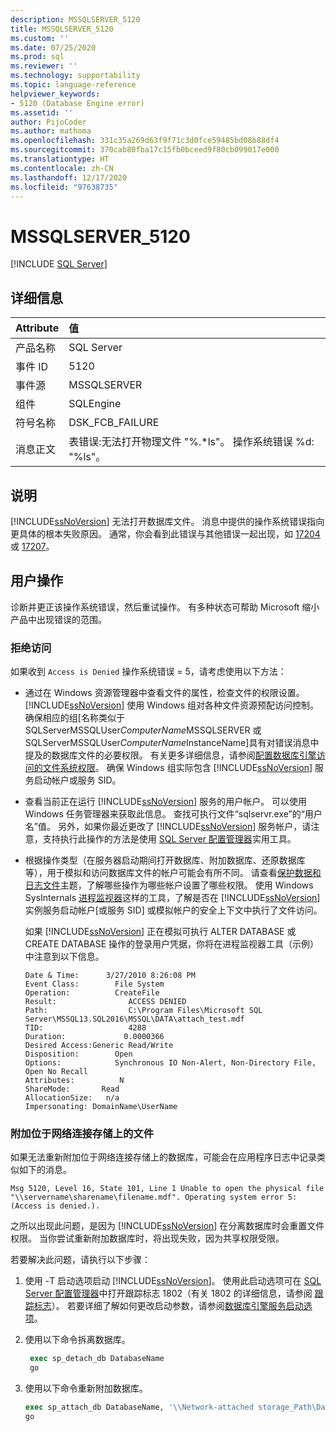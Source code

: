 ```yaml
---
description: MSSQLSERVER_5120
title: MSSQLSERVER_5120
ms.custom: ''
ms.date: 07/25/2020
ms.prod: sql
ms.reviewer: ''
ms.technology: supportability
ms.topic: language-reference
helpviewer_keywords:
- 5120 (Database Engine error)
ms.assetid: ''
author: PijoCoder
ms.author: mathoma
ms.openlocfilehash: 331c35a269d63f9f71c3d0fce59485bd08b88df4
ms.sourcegitcommit: 370cab80fba17c15fb0bceed9f80cb099017e000
ms.translationtype: HT
ms.contentlocale: zh-CN
ms.lasthandoff: 12/17/2020
ms.locfileid: "97638735"
---
```

# <a name="mssqlserver_5120"></a>MSSQLSERVER_5120
 [!INCLUDE [SQL Server](../../includes/applies-to-version/sqlserver.md)]
  
## <a name="details"></a>详细信息  
  
| Attribute | 值 |  
| :-------- | :---- |  
|产品名称|SQL Server|  
|事件 ID|5120|  
|事件源|MSSQLSERVER|  
|组件|SQLEngine|  
|符号名称|DSK_FCB_FAILURE|  
|消息正文|表错误:无法打开物理文件 "%.*ls"。 操作系统错误 %d: "%ls"。|  
  
## <a name="explanation"></a>说明  
[!INCLUDE[ssNoVersion](../../includes/ssnoversion-md.md)] 无法打开数据库文件。  消息中提供的操作系统错误指向更具体的根本失败原因。 通常，你会看到此错误与其他错误一起出现，如 [17204](mssqlserver-17204-database-engine-error.md) 或 [17207](mssqlserver-17207-database-engine-error.md)。
  
## <a name="user-action"></a>用户操作  
  
  诊断并更正该操作系统错误，然后重试操作。 有多种状态可帮助 Microsoft 缩小产品中出现错误的范围。 
  
### <a name="access-is-denied"></a>拒绝访问 
如果收到 `Access is Denied` 操作系统错误 = 5，请考虑使用以下方法：
   -  通过在 Windows 资源管理器中查看文件的属性，检查文件的权限设置。 [!INCLUDE[ssNoVersion](../../includes/ssnoversion-md.md)] 使用 Windows 组对各种文件资源预配访问控制。 确保相应的组[名称类似于 SQLServerMSSQLUser$ComputerName$MSSQLSERVER 或 SQLServerMSSQLUser$ComputerName$InstanceName]具有对错误消息中提及的数据库文件的必要权限。 有关更多详细信息，请参阅[配置数据库引擎访问的文件系统权限](/previous-versions/sql/2014/database-engine/configure-windows/configure-file-system-permissions-for-database-engine-access?view=sql-server-2014&preserve-view=true)。 确保 Windows 组实际包含 [!INCLUDE[ssNoVersion](../../includes/ssnoversion-md.md)] 服务启动帐户或服务 SID。
   -  查看当前正在运行 [!INCLUDE[ssNoVersion](../../includes/ssnoversion-md.md)] 服务的用户帐户。 可以使用 Windows 任务管理器来获取此信息。 查找可执行文件“sqlservr.exe”的“用户名”值。 另外，如果你最近更改了 [!INCLUDE[ssNoVersion](../../includes/ssnoversion-md.md)] 服务帐户，请注意，支持执行此操作的方法是使用 [SQL Server 配置管理器](../sql-server-configuration-manager.md)实用工具。 
   -  根据操作类型（在服务器启动期间打开数据库、附加数据库、还原数据库等），用于模拟和访问数据库文件的帐户可能会有所不同。 请查看[保护数据和日志文件](/previous-versions/sql/sql-server-2008-r2/ms189128(v=sql.105))主题，了解哪些操作为哪些帐户设置了哪些权限。 使用 Windows SysInternals [进程监视器](/sysinternals/downloads/procmon)这样的工具，了解是否在 [!INCLUDE[ssNoVersion](../../includes/ssnoversion-md.md)] 实例服务启动帐户[或服务 SID] 或模拟帐户的安全上下文中执行了文件访问。

      如果 [!INCLUDE[ssNoVersion](../../includes/ssnoversion-md.md)] 正在模拟可执行 ALTER DATABASE 或 CREATE DATABASE 操作的登录用户凭据，你将在进程监视器工具（示例）中注意到以下信息。
      
        ```
        Date & Time:      3/27/2010 8:26:08 PM
        Event Class:        File System
        Operation:          CreateFile
        Result:                ACCESS DENIED
        Path:                  C:\Program Files\Microsoft SQL Server\MSSQL13.SQL2016\MSSQL\DATA\attach_test.mdf
        TID:                   4288
        Duration:             0.0000366
        Desired Access:Generic Read/Write
        Disposition:        Open
        Options:            Synchronous IO Non-Alert, Non-Directory File, Open No Recall
        Attributes:          N
        ShareMode:       Read
        AllocationSize:   n/a
        Impersonating: DomainName\UserName
        ```
  
  
### <a name="attaching-files-that-reside-on-a-network-attached-storage"></a>附加位于网络连接存储上的文件  
如果无法重新附加位于网络连接存储上的数据库，可能会在应用程序日志中记录类似如下的消息。

`Msg 5120, Level 16, State 101, Line 1 Unable to open the physical file "\\servername\sharename\filename.mdf". Operating system error 5: (Access is denied.).`

之所以出现此问题，是因为 [!INCLUDE[ssNoVersion](../../includes/ssnoversion-md.md)] 在分离数据库时会重置文件权限。 当你尝试重新附加数据库时，将出现失败，因为共享权限受限。

若要解决此问题，请执行以下步骤：
1. 使用 -T 启动选项启动 [!INCLUDE[ssNoVersion](../../includes/ssnoversion-md.md)]。 使用此启动选项可在 [SQL Server 配置管理器](../sql-server-configuration-manager.md)中打开跟踪标志 1802（有关 1802 的详细信息，请参阅 [跟踪标志](../../t-sql/database-console-commands/dbcc-traceon-transact-sql.md)）。 若要详细了解如何更改启动参数，请参阅[数据库引擎服务启动选项](../../database-engine/configure-windows/database-engine-service-startup-options.md)。

2. 使用以下命令拆离数据库。
   ```sql
    exec sp_detach_db DatabaseName
    go 
   ```

3. 使用以下命令重新附加数据库。
   ```sql
   exec sp_attach_db DatabaseName, '\\Network-attached storage_Path\DatabaseMDFFile.mdf', '\\Network-attached storage_Path\DatabaseLDFFile.ldf'
   go
   ```
